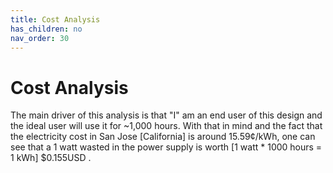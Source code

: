 ```yaml
---
title: Cost Analysis
has_children: no
nav_order: 30
---
```


# Cost Analysis

The main driver of this analysis is that "I" am an end user of this design and the ideal user will use it for ~1,000 hours. With that in mind and the fact that the electricity cost in San Jose [California] is around 15.59¢/kWh, one can see that a 1 watt wasted in the power supply is worth [1 watt * 1000 hours = 1 kWh] $0.155USD . 


